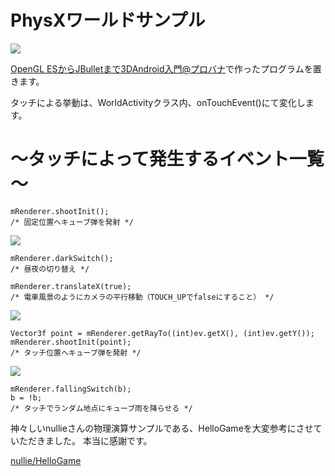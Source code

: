 PhysXワールドサンプル
========

<img src="http://web-prog.com/wp-content/uploads/purobanaWorld2-450x318.png">

<a href="http://web-prog.com/">OpenGL ESからJBulletまで3DAndroid入門@プロバナ</a>で作ったプログラムを置きます。

タッチによる挙動は、WorldActivityクラス内、onTouchEvent()にて変化します。

～タッチによって発生するイベント一覧～
========
    mRenderer.shootInit();
    /* 固定位置へキューブ弾を発射 */
    
<img src="http://web-prog.com/wp-content/uploads/dark1.png">
    			
    mRenderer.darkSwitch();
    /* 昼夜の切り替え */

    mRenderer.translateX(true);
    /* 電車風景のようにカメラの平行移動（TOUCH_UPでfalseにすること） */
    			
<img src="http://web-prog.com/wp-content/uploads/touchShootTop.png">    
                
    Vector3f point = mRenderer.getRayTo((int)ev.getX(), (int)ev.getY());
    mRenderer.shootInit(point);
    /* タッチ位置へキューブ弾を発射 */
    
<img src="http://web-prog.com/wp-content/uploads/fallingCubeTop-450x252.png">
    
    mRenderer.fallingSwitch(b);
    b = !b;
    /* タッチでランダム地点にキューブ雨を降らせる */
          

神々しいnullieさんの物理演算サンプルである、HelloGameを大変参考にさせていただきました。
本当に感謝です。

<a href="https://github.com/nullie/HelloGame">nullie/HelloGame</a>
